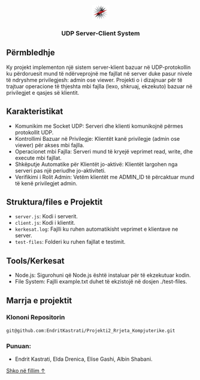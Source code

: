 <p align="center">
  <a href="https://fiek.uni-pr.edu/">
    <img src="logo1.png" alt="Logo" height="40">
  </a>

<h3 align="center">UDP Server-Client System</h3>
</p>


## Përmbledhje

Ky projekt implementon një sistem server-klient bazuar në UDP-protokollin ku përdoruesit mund të ndërveprojnë me fajllat në server duke pasur nivele të ndryshme privilegjesh: admin ose viewer. Projekti o i dizajnuar për të trajtuar operacione të thjeshta mbi fajlla (lexo, shkruaj, ekzekuto) bazuar në privilegjet e qasjes së klientit.


## Karakteristikat

- Komunikim me Socket UDP: Serveri dhe klienti komunikojnë përmes protokollit UDP.
- Kontrollimi Bazuar në Privilegje: Klientët kanë privilegje (admin ose viewer) për akses mbi fajlla.
- Operacionet mbi Fajlla: Serveri mund të kryejë veprimet read, write, dhe execute mbi fajllat.
- Shkëputje Automatike për Klientët jo-aktivë: Klientët largohen nga serveri pas një periudhe jo-aktiviteti.
- Verifikimi i Rolit Admin: Vetëm klientët me ADMIN_ID të përcaktuar mund të kenë privilegjet admin.


## Struktura/files e Projektit

- `server.js`: Kodi i serverit.
- `client.js`: Kodi i klientit.
- `kerkesat.log`: Fajlli ku ruhen automatikisht veprimet e klientave ne server.
- `test-files`: Folderi ku ruhen fajllat e testimit.


## Tools/Kerkesat

- Node.js: Sigurohuni që Node.js është instaluar për të ekzekutuar kodin.
- File System: Fajlli example.txt duhet të ekzistojë në dosjen ./test-files.


## Marrja e projektit

### Klononi Repositorin

```sh
git@github.com:EndritKastrati/Projekti2_Rrjeta_Kompjuterike.git
```


### Punuan:
- Endrit Kastrati, Elda Drenica, Elise Gashi, Albin Shabani.

<a href="#top">Shko në fillim ↑</a>






